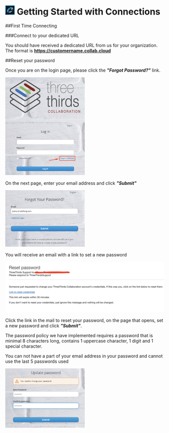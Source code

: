 # <img src="/assets/images/HCL_Connection_Master.png" alt="ConnectionsLogo" height="30" /> Getting Started with Connections

##First Time Connecting

###Connect to your dedicated URL

You should have received a dedicated URL from us for your organization.
The format is <strong>https://customername.collab.cloud</strong>

##Reset your password

Once you are on the login page, please click the **_"Forgot Password?"_** link.

<img src="/assets/images/screen-shots/connections/reset_password_link.png" alt="Reset Password" width=50% />

On the next page, enter your email address and click **_"Submit"_**

<img src="/assets/images/screen-shots/connections/request password.png" alt="Submit Request" width=50%/>

You will receive an email with a link to set a new password

<img src="/assets/images/screen-shots/connections/reset_mail.png" alt="Reset Mail" />

Click the link in the mail to reset your password, on the page that opens, set a new password and click **_"Submit"_**.

The password policy we have implemented requires a password that is minimal 8 characters long, contains 1 uppercase character, 1 digit and 1 special character.

You can not have a part of your email address in your password and cannot use the last 5 passwords used

<img src="/assets/images/screen-shots/connections/update_password.png" alt="update_password" width=50%/>
